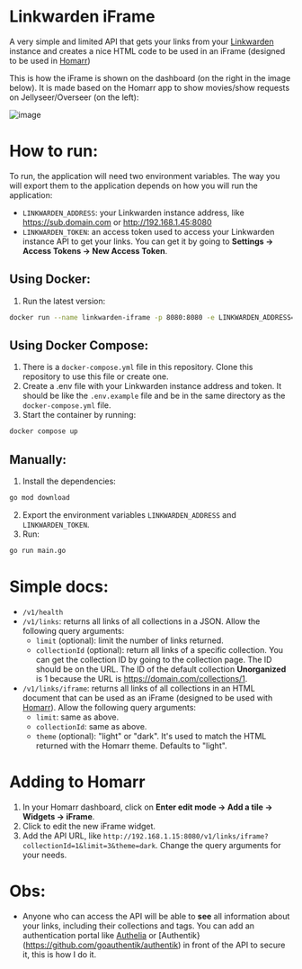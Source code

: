 # Linkwarden iFrame

A very simple and limited API that gets your links from your [Linkwarden](https://github.com/linkwarden/linkwarden) instance and creates a nice HTML code to be used in an iFrame (designed to be used in [Homarr](https://github.com/ajnart/homarr))

This is how the iFrame is shown on the dashboard (on the right in the image below). It is made based on the Homarr app to show movies/show requests on Jellyseer/Overseer (on the left):

![image](https://github.com/diogovalentte/linkwarden-iframe/assets/49578155/90cddcc1-7fca-4ea2-9f0e-6418209ddb80)

# How to run:
To run, the application will need two environment variables. The way you will export them to the application depends on how you will run the application:
- `LINKWARDEN_ADDRESS`: your Linkwarden instance address, like https://sub.domain.com or http://192.168.1.45:8080
- `LINKWARDEN_TOKEN`: an access token used to access your Linkwarden instance API to get your links. You can get it by going to **Settings -> Access Tokens -> New Access Token**.

## Using Docker:

1. Run the latest version:

```sh
docker run --name linkwarden-iframe -p 8080:8080 -e LINKWARDEN_ADDRESS=https://sub.domain.com -e LINKWARDEN_TOKEN=linkwarden-token ghcr.io/diogovalentte/linkwarden-iframe:latest
```

## Using Docker Compose:

1. There is a `docker-compose.yml` file in this repository. Clone this repository to use this file or create one.
2. Create a .env file with your Linkwarden instance address and token. It should be like the `.env.example` file and be in the same directory as the `docker-compose.yml` file.
3. Start the container by running:
```sh
docker compose up
```

## Manually:

1. Install the dependencies:
```sh
go mod download
```
2. Export the environment variables `LINKWARDEN_ADDRESS` and `LINKWARDEN_TOKEN`.
3. Run:
```sh
go run main.go
```

# Simple docs:
- `/v1/health`
- `/v1/links`: returns all links of all collections in a JSON. Allow the following query arguments:
  - `limit` (optional): limit the number of links returned.
  - `collectionId` (optional): return all links of a specific collection. You can get the collection ID by going to the collection page. The ID should be on the URL. The ID of the default collection **Unorganized** is 1 because the URL is https://domain.com/collections/1.
- `/v1/links/iframe`: returns all links of all collections in an HTML document that can be used as an iFrame (designed to be used with [Homarr](https://github.com/ajnart/homarr)). Allow the following query arguments:
  - `limit`: same as above.
  - `collectionId`: same as above.
  - `theme` (optional): "light" or "dark". It's used to match the HTML returned with the Homarr theme. Defaults to "light".

# Adding to Homarr
1. In your Homarr dashboard, click on **Enter edit mode -> Add a tile -> Widgets -> iFrame**.
2. Click to edit the new iFrame widget.
3. Add the API URL, like `http://192.168.1.15:8080/v1/links/iframe?collectionId=1&limit=3&theme=dark`. Change the query arguments for your needs.

# Obs:
- Anyone who can access the API will be able to **see** all information about your links, including their collections and tags. You can add an authentication portal like [Authelia](https://github.com/authelia/authelia) or [Authentik}(https://github.com/goauthentik/authentik) in front of the API to secure it, this is how I do it.
